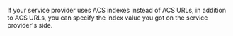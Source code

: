 If your service provider uses ACS indexes instead of ACS URLs, in addition to ACS URLs, you can specify the index value you got on the service provider's side.